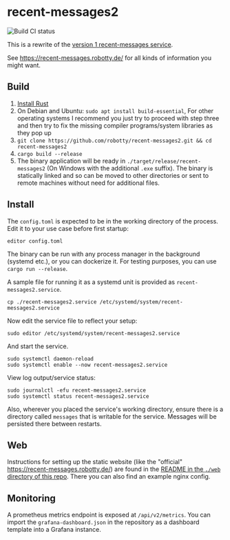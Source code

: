 # recent-messages2

![Build CI status](https://github.com/robotty/recent-messages2/workflows/Build/badge.svg)

This is a rewrite of the [version 1 recent-messages service](https://github.com/robotty/recent-messages).

See https://recent-messages.robotty.de/ for all kinds of information you might want.

## Build

1. [Install Rust](https://www.rust-lang.org/tools/install)
2. On Debian and Ubuntu: `sudo apt install build-essential`, For other operating systems I recommend you just try to proceed with step three and then try to fix the missing compiler programs/system libraries as they pop up
3. `git clone https://github.com/robotty/recent-messages2.git && cd recent-messages2`
4. `cargo build --release`
5. The binary application will be ready in `./target/release/recent-messages2` (On Windows with the additional `.exe` suffix). The binary is statically linked and so can be moved to other directories or sent to remote machines without need for additional files.

## Install

The `config.toml` is expected to be in the working directory of the process. Edit it to your use case before first startup:

```
editor config.toml
```

The binary can be run with any process manager in the background (systemd etc.), or you can dockerize it. For testing purposes, you can use `cargo run --release`.

A sample file for running it as a systemd unit is provided as `recent-messages2.service`.

```
cp ./recent-messages2.service /etc/systemd/system/recent-messages2.service
```

Now edit the service file to reflect your setup:

```
sudo editor /etc/systemd/system/recent-messages2.service
```

And start the service.

```
sudo systemctl daemon-reload
sudo systemctl enable --now recent-messages2.service
```

View log output/service status:

```
sudo journalctl -efu recent-messages2.service
sudo systemctl status recent-messages2.service
```

Also, wherever you placed the service's working directory, ensure there is a directory called `messages` that is writable for the service. Messages will be persisted there between restarts.

## Web

Instructions for setting up the static website (like the "official" https://recent-messages.robotty.de/) are found in the [README in the `./web` directory of this repo](./web/README.md).
There you can also find an example nginx config.

## Monitoring

A prometheus metrics endpoint is exposed at `/api/v2/metrics`. You can import the `grafana-dashboard.json` in the repository as a dashboard template into a Grafana instance.
